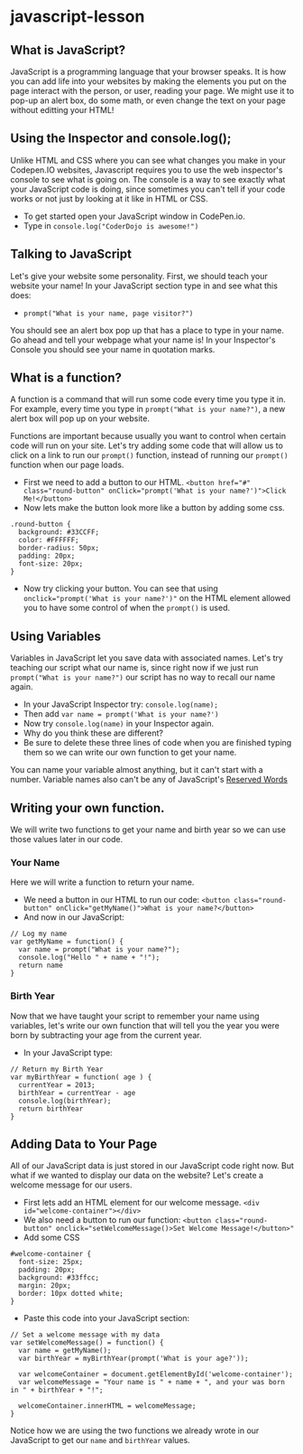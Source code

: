 javascript-lesson
=================

## What is JavaScript?
JavaScript is a programming language that your browser speaks. It is how you can add life into your websites by making the elements you put on the page interact with the person, or user, reading your page. We might use it to pop-up an alert box, do some math, or even change the text on your page without editting your HTML! 

## Using the Inspector and console.log();
Unlike HTML and CSS where you can see what changes you make in your Codepen.IO websites, Javascript requires you to use the web inspector's console to see what is going on. The console is a way to see exactly what your JavaScript code is doing, since sometimes you can't tell if your code works or not just by looking at it like in HTML or CSS.

* To get started open your JavaScript window in CodePen.io.
* Type in ``console.log("CoderDojo is awesome!")``

## Talking to JavaScript
Let's give your website some personality.
First, we should teach your website your name! In your JavaScript section type in and see what this does:
* ``prompt("What is your name, page visitor?")``

You should see an alert box pop up that has a place to type in your name. Go ahead and tell your webpage what your name is! In your Inspector's Console you should see your name in quotation marks.

## What is a function?
A function is a command that will run some code every time you type it in. For example, every time you type in ``prompt("What is your name?")``, a new alert box will pop up on your website. 

Functions are important because usually you want to control when certain code will run on your site. Let's try adding some code that will allow us to click on a link to run our ``prompt()`` function, instead of running our ``prompt()`` function when our page loads.

* First we need to add a button to our HTML. ``<button href="#" class="round-button" onClick="prompt('What is your name?')">Click Me!</button>``
* Now lets make the button look more like a button by adding some css.


```
.round-button {
  background: #33CCFF;
  color: #FFFFFF; 
  border-radius: 50px;
  padding: 20px;
  font-size: 20px;
}
```

* Now try clicking your button. You can see that using ``onclick="prompt('What is your name?')"`` on the HTML element allowed you to have some control of when the ``prompt()`` is used.

## Using Variables
Variables in JavaScript let you save data with associated names. Let's try teaching our script what our name is, since right now if we just run ``prompt("What is your name?")`` our script has no way to recall our name again. 

* In your JavaScript Inspector try: ``console.log(name);``
* Then add ``var name = prompt('What is your name?')``
* Now try ``console.log(name)`` in your Inspector again. 
* Why do you think these are different?
* Be sure to delete these three lines of code when you are finished typing them so we can write our own function to get your name.

You can name your variable almost anything, but it can't start with a number. Variable names also can't be any of JavaScript's [Reserved Words](http://msdn.microsoft.com/en-us/library/0779sbks.aspx)

## Writing your own function.
We will write two functions to get your name and birth year so we can use those values later in our code.

### Your Name
Here we will write a function to return your name.
* We need a button in our HTML to run our code: ``<button class="round-button" onClick="getMyName()">What is your name?</button>``
* And now in our JavaScript:

```
// Log my name
var getMyName = function() {
  var name = prompt("What is your name?");
  console.log("Hello " + name + "!");
  return name
}
```


### Birth Year
Now that we have taught your script to remember your name using variables, let's write our own function that will tell you the year you were born by subtracting your age from the current year. 
* In your JavaScript type:

```
// Return my Birth Year
var myBirthYear = function( age ) {
  currentYear = 2013;
  birthYear = currentYear - age
  console.log(birthYear);
  return birthYear
}
```

## Adding Data to Your Page
All of our JavaScript data is just stored in our JavaScript code right now. But what if we wanted to display our data on the website? Let's create a welcome message for our users.
* First lets add an HTML element for our welcome message. ``<div id="welcome-container"></div>``
* We also need a button to run our function: ``<button class="round-button" onclick="setWelcomeMessage()>Set Welcome Message!</button>"``
* Add some CSS

```
#welcome-container {
  font-size: 25px;
  padding: 20px;
  background: #33ffcc;
  margin: 20px;
  border: 10px dotted white;  
}
```
* Paste this code into your JavaScript section:

```
// Set a welcome message with my data
var setWelcomeMessage() = function() {
  var name = getMyName();
  var birthYear = myBirthYear(prompt('What is your age?'));
  
  var welcomeContainer = document.getElementById('welcome-container');
  var welcomeMessage = "Your name is " + name + ", and your was born in " + birthYear + "!";
  
  welcomeContainer.innerHTML = welcomeMessage;
}
```
Notice how we are using the two functions we already wrote in our JavaScript to get our ``name`` and ``birthYear`` values.

